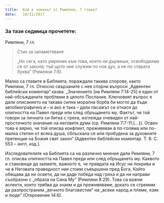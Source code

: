 ```yaml
---
title:  Кой е човекът от Римляни, 7 глава?
date:   18/11/2017
---
```


### За тази седмица прочетете:
Римляни, 7 гл.

> <p>Стих за запаметяване</p>
> „Но сега, като умряхме към това, което ни държеше, освободихме се от закона; тъй щото ние служим по нов дух, а не по старата буква“ (Римляни 7:6).

Малко са главите в Библията, пораждали такива спорове, както Римляни, 7 гл. Относно свързаните с нея спорни въпроси „Адвентен библейски коментар“ казва: „Значението [на Римляни 7:14-25] е един от най-обсъжданите проблеми в цялото Послание. Ключовият въпрос е дали описанието на такава силна морална борба би могло да бъде автобиографично и – и ако е така – дали пасажът се отнася до опитността на Павел преди или след обръщането му. Фактът, че той говори за личната си битка с греха, изглежда очевиден от най-простичкото значение на неговите думи (ср. Римляни 7:7-11;{...}). Освен това е вярно, че той описва конфликт, преживяван в по-голяма или по-малка степен от всяка душа, сблъскала се или пробудена за духовните претенции на Божия свят закон“ (Адвентен библейски коментар. Т. 6. С. 553 – англ. изд.).

Изследователите на Библията са на различно мнение дали Римляни, 7 гл. описва опитността на Павел преди или след обръщането му. Каквото и становище да заемете, важното е, че правдата на Исус ни покрива и че в Неговата праведност ние стоим съвършени пред Бога, Който обещава да ни освети, да ни даде победа над греха и да ни направи съобразни с „образа на Сина Му” (Римляни 8:29). Това са важни аспекти, които трябва да знаем и да преживяваме, докато се стремим да разпространим „вечното благовестие“ на „всеки народ и племе, език и люде” (Откровение 14:6).